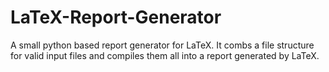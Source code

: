 # LaTeX-Report-Generator
A small python based report generator for LaTeX.  It combs a file structure for valid input files and compiles them all into a report generated by LaTeX.

